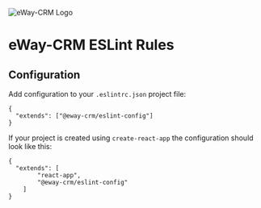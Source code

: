 ![eWay-CRM Logo](https://www.eway-crm.com/wp-content/themes/eway/img/email/logo_grey.png)
# eWay-CRM ESLint Rules

## Configuration

Add configuration to your ```.eslintrc.json``` project file:

```
{
  "extends": ["@eway-crm/eslint-config"]
}
```

If your project is created using ```create-react-app``` the configuration should look like this:

```
{
  "extends": [
        "react-app",
        "@eway-crm/eslint-config"
    ]
}
```